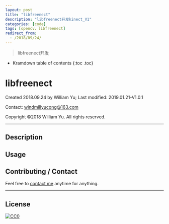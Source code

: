 ```yaml
---
layout: post
title: "libfreenect"
description: "libfreenect开发kinect_V1"
categories: [code]
tags: [opencv，libfreenect]
redirect_from:
  - /2018/09/24/
---
```


> libfreenect开发

* Kramdown table of contents
{:toc .toc}
# libfreenect

Created 2018.09.24 by William Yu; Last modified: 2019.01.21-V1.0.1

Contact: [windmillyucong@163.com](mailto:windmillyucong@163.com)

Copyright ©2018 William Yu. All rights reserved.

------

## Description

## Usage



## Contributing / Contact

Feel free to [contact me](mailto:windmillyucong@163.com) anytime for anything.

----

## License

[![CC0](http://i.creativecommons.org/p/zero/1.0/88x31.png)](http://creativecommons.org/publicdomain/zero/1.0/)

